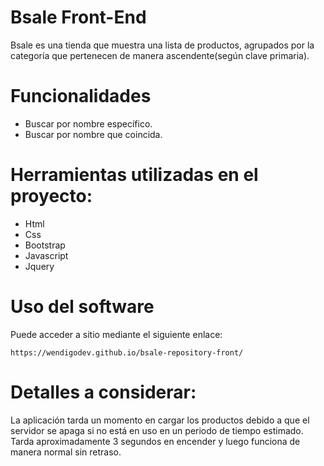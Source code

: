 # Bsale Front-End

Bsale es una tienda que muestra una lista de productos, agrupados por la categoría que pertenecen de manera ascendente(según clave primaria).

# Funcionalidades

* Buscar por nombre específico.
* Buscar por nombre que coincida.

# Herramientas utilizadas en el proyecto:

* Html
* Css
* Bootstrap
* Javascript
* Jquery

# Uso del software

Puede acceder a sitio mediante el siguiente enlace:

```
https://wendigodev.github.io/bsale-repository-front/
```

# Detalles a considerar:

La aplicación tarda un momento en cargar los productos debido a que el servidor se apaga si no está en uso en un periodo de tiempo estimado. Tarda aproximadamente 3 segundos en encender y luego funciona de manera normal sin retraso.

